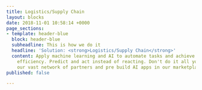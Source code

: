 ```yaml
---
title: Logistics/Supply Chain
layout: blocks
date: 2018-11-01 10:58:14 +0000
page_sections:
- template: header-blue
  block: header-blue
  subheadline: This is how we do it
  headline: 'Solution: <strong>Logistics/Supply Chain</strong>'
  content: Apply machine learning and AI to automate tasks and achieve better operational
    efficiency. Predict and act instead of reacting. Don't do it all yourselve. Use
    our vast network of partners and pre build AI apps in our marketplace.
published: false

---
```

